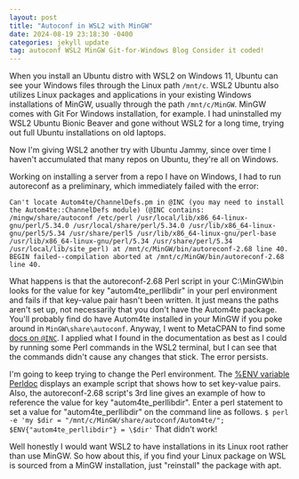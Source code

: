 ```yaml
---
layout: post
title: "Autoconf in WSL2 with MinGW"
date: 2024-08-19 23:18:30 -0400
categories: jekyll update
tag: autoconf WSL2 MinGW Git-for-Windows Blog Consider it coded!
---
```


When you install an Ubuntu distro with WSL2 on Windows 11, Ubuntu can see your
Windows files through the Linux path `/mnt/c`. WSL2 Ubuntu also utilizes Linux
packages and applications in your existing Windows installations of MinGW,
usually through the path `/mnt/c/MinGW`. MinGW comes with Git For Windows
installation, for example. I had uninstalled my WSL2 Ubuntu Bionic Beaver and
gone without WSL2 for a long time, trying out full Ubuntu installations on old
laptops. 

Now I'm giving WSL2 another try with Ubuntu Jammy, since over time I haven't 
accumulated that many repos on Ubuntu, they're all on Windows.

Working on installing a server from a repo I have on Windows, I had to run
autoreconf as a preliminary, which immediately failed with the error:

`Can't locate Autom4te/ChannelDefs.pm in @INC (you may need to install the Autom4te::ChannelDefs module) (@INC contains: /mingw/share/autoconf /etc/perl /usr/local/lib/x86_64-linux-gnu/perl/5.34.0 /usr/local/share/perl/5.34.0 /usr/lib/x86_64-linux-gnu/perl5/5.34 /usr/share/perl5 /usr/lib/x86_64-linux-gnu/perl-base /usr/lib/x86_64-linux-gnu/perl/5.34 /usr/share/perl/5.34 /usr/local/lib/site_perl) at /mnt/c/MinGW/bin/autoreconf-2.68 line 40. BEGIN failed--compilation aborted at /mnt/c/MinGW/bin/autoreconf-2.68 line 40.`

What happens is that the autoreconf-2.68 Perl script in your C:\MinGW\bin looks
for the value for key "autom4te_perllibdir" in your perl environment and fails
if that key-value pair hasn't been written. It just means the paths aren't set
up, not necessarily that you don't have the Autom4te package. You'll probably
find do have Autom4te installed in your MinGW if you poke around in
`MinGW\share\autoconf`. Anyway, I went to MetaCPAN to find some
[docs on `@INC`](https://metacpan.org/pod/perlfaq8#How-do-I-add-a-directory-to-my-include-path-(@INC)-at-runtime).
I applied what I found in the documentation as best as I could by running some
Perl commands in the WSL2 terminal, but I can see that the commands didn't
cause any changes that stick. The error persists.

I'm going to keep trying to change the Perl environment.
The [%ENV variable Perldoc](https://perldoc.perl.org/variables/%25ENV) displays
an example script that shows how to set key-value pairs. Also, the
autoreconf-2.68 script's 3rd line gives an example of how to reference the
value for key "autom4te_perllibdir". Enter a perl statement to set a value for
"autom4te_perllibdir" on the command line as follows.
`$ perl -e 'my $dir = "/mnt/c/MinGW/share/autoconf/Autom4te/"; $ENV{"autom4te_perllibdir"} = \$dir'`
That didn't work! 

Well honestly I would want WSL2 to have installations in its Linux root rather
than use MinGW. So how about this, if you find your Linux package on WSL is
sourced from a MinGW installation, just "reinstall" the package with apt.
